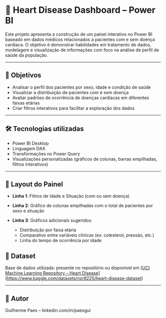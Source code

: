 # 🧠 Heart Disease Dashboard – Power BI

Este projeto apresenta a construção de um painel interativo no Power BI baseado em dados médicos relacionados a pacientes com e sem doença cardíaca. O objetivo é demonstrar habilidades em tratamento de dados, modelagem e visualização de informações com foco na análise de perfil de saúde da população.

---

## 🎯 Objetivos

* Analisar o perfil dos pacientes por sexo, idade e condição de saúde
* Visualizar a distribuição de pacientes com e sem doença
* Avaliar padrões de ocorrência de doenças cardíacas em diferentes faixas etárias
* Criar filtros interativos para facilitar a exploração dos dados

---

## 🛠️ Tecnologias utilizadas

* Power BI Desktop
* Linguagem DAX
* Transformações no Power Query
* Visualizações personalizadas (gráficos de colunas, barras empilhadas, filtros interativos)

---

## 🧩 Layout do Painel

* **Linha 1**: Filtros de Idade e Situação (com ou sem doença)
* **Linha 2**: Gráfico de colunas empilhadas com o total de pacientes por sexo e situação
* **Linha 3**: Gráficos adicionais sugeridos:

  * Distribuição por faixa etária
  * Comparativo entre variáveis clínicas (ex: colesterol, pressão, etc.)
  * Linha do tempo de ocorrência por idade


## 📁 Dataset

Base de dados utilizada: presente no repositório ou disponível em [[UCI Machine Learning Repository – Heart Disease](https://archive.ics.uci.edu/ml/datasets/heart+Disease)](https://www.kaggle.com/datasets/nzr8225/heart-disease-dataset)

---

## 👤 Autor

Guilherme Paes – linkedin.com/in/paesgui


